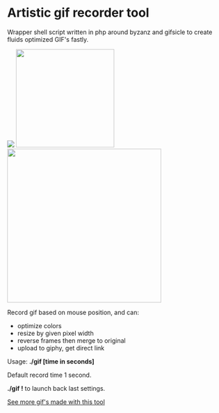 # Artistic gif recorder tool
Wrapper shell script written in php around byzanz and gifsicle to create fluids optimized GIF's fastly.

<img src="https://i.giphy.com/l1KVaNU6xfgbOmsJq.gif"> <img height="226" src="https://ponyhacks.com/img/www/gif1492819850_merged.gif"> <img width="354" src="https://i.giphy.com/l0Iyh9741gIztjtIc.gif">

Record gif based on mouse position, and can:
- optimize colors
- resize by given pixel width
- reverse frames then merge to original
- upload to giphy, get direct link

Usage: <b>./gif [time in seconds]</b>

Default record time 1 second.

<b>./gif !</b> to launch back last settings.

<a href="https://webdev23.github.io/gif/expo.html">See more gif's made with this tool</a>
